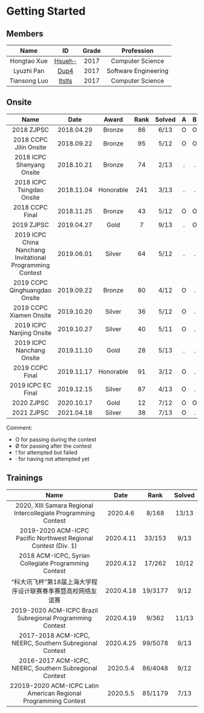 # Getting Started

## Members

|     Name     |                        ID                         | Grade |      Profession      |
| :----------: | :-----------------------------------------------: | :---: | :------------------: |
| Hongtao Xue  | [Hsueh-](https://codeforces.cc/profile/HsuehHtao) | 2017  |   Computer Science   |
|  Lyuzhi Pan  |    [Dup4](https://codeforces.cc/profile/Dup4)     | 2017  | Software Engineering |
| Tiansong Luo |    [ltslts](https://codeforces.cc/profile/lts)    | 2017  |   Computer Science   |

## Onsite

|                           Name                            |    Date    |   Award   | Rank  | Solved |   A   |   B   |   C   |   D   |   E   |   F   |   G   |   H   |   I   |   J   |   K   |   L   |   M   |
| :-------------------------------------------------------: | :--------: | :-------: | :---: | :----: | :---: | :---: | :---: | :---: | :---: | :---: | :---: | :---: | :---: | :---: | :---: | :---: | :---: |
|                        2018 ZJPSC                         | 2018.04.29 |  Bronze   |  86   |  6/13  |   O   |   O   |   .   |   .   |   .   |   .   |   .   |   .   |   .   |   O   |   O   |   O   |   O   |
|                  2018 CCPC Jilin Onsite                   | 2018.09.22 |  Bronze   |  95   |  5/12  |   O   |   O   |   O   |   O   |   O   |   .   |   .   |   .   |   .   |   .   |   .   |   .   |
|                 2018 ICPC Shenyang Onsite                 | 2018.10.21 |  Bronze   |  74   |  2/13  |   .   |   .   |   O   |   .   |   .   |   .   |   .   |   .   |   .   |   O   |   .   |   .   |   .   |
|                 2018 ICPC Tsingdao Onsite                 | 2018.11.04 | Honorable |  241  |  3/13  |   .   |   .   |   O   |   .   |   .   |   .   |   .   |   .   |   .   |   O   |   .   |   .   |   O   |
|                      2018 CCPC Final                      | 2018.11.25 |  Bronze   |  43   |  5/12  |   O   |   O   |   .   |   .   |   .   |   .   |   O   |   .   |   O   |   .   |   .   |   O   |
|                        2019 ZJPSC                         | 2019.04.27 |   Gold    |   7   |  9/13  |   .   |   O   |   O   |   .   |   O   |   O   |   O   |   O   |   O   |   O   |   O   |   .   |   .   |
| 2019 ICPC China Nanchang Invitational Programming Contest | 2019.06.01 |  Silver   |  64   |  5/12  |   .   |   .   |   .   |   .   |   .   |   O   |   O   |   .   |   .   |   O   |   O   |   O   |
|               2019 CCPC Qinghuangdao Onsite               | 2019.09.22 |  Bronze   |  80   |  4/12  |   O   |   .   |   .   |   O   |   .   |   O   |   .   |   .   |   O   |   .   |   .   |   .   |
|                  2019 CCPC Xiamen Onsite                  | 2019.10.20 |  Silver   |  36   |  5/12  |   O   |   .   |   .   |   O   |   .   |   .   |   O   |   O   |   .   |   O   |   .   |   .   |
|                 2019 ICPC Nanjing Onsite                  | 2019.10.27 |  Silver   |  40   |  5/11  |   O   |   .   |   O   |   .   |   .   |   O   |   .   |   O   |   .   |   .   |   O   |
|                 2019 ICPC Nanchang Onsite                 | 2019.11.10 |   Gold    |  28   |  5/13  |   .   |   .   |   O   |   .   |   O   |   .   |   O   |   .   |   .   |   .   |   O   |   O   |   .   |
|                      2019 CCPC Final                      | 2019.11.17 | Honorable |  91   |  3/12  |   O   |   .   |   .   |   .   |   .   |   .   |   .   |   .   |   .   |   .   |   O   |   O   |
|                    2019 ICPC EC Final                     | 2019.12.15 |  Silver   |  87   |  4/13  |   O   |   .   |   .   |   .   |   O   |   .   |   .   |   O   |   .   |   .   |   .   |   .   |   O   |
|                        2020 ZJPSC                         | 2020.10.17 |   Gold    |  12   |  7/12  |   O   |   O   |   O   |   .   |   O   |   .   |   O   |   !   |   O   |   .   |   O   |   .   |
|                        2021 ZJPSC                         | 2021.04.18 |  Silver   |  38   |  7/13  |   O   |   .   |   O   |   !   |   .   |   O   |   O   |   .   |   !   |   O   |   .   |   O   |   O   |

Comment:

- O for passing during the contest
- Ø for passing after the contest
-  ! for attempted but failed
- · for having not attempted yet

## Trainings

|                              Name                               |   Date    |  Rank   | Solved |
| :-------------------------------------------------------------: | :-------: | :-----: | :----: |
| 2020, XIII Samara Regional Intercollegiate Programming Contest  | 2020.4.6  |  8/168  | 13/13  |
| 2019-2020 ACM-ICPC Pacific Northwest Regional Contest (Div. 1)  | 2020.4.11 | 33/153  |  9/13  |
|      2018 ACM-ICPC, Syrian Collegiate Programming Contest       | 2020.4.12 | 17/262  | 10/12  |
|  “科大讯飞杯”第18届上海大学程序设计联赛春季赛暨高校网络友谊赛   | 2020.4.18 | 19/3177 |  9/12  |
|    2019-2020 ACM-ICPC Brazil Subregional Programming Contest    | 2020.4.19 |  9/362  | 11/13  |
|     2017-2018 ACM-ICPC, NEERC, Southern Subregional Contest     | 2020.4.25 | 99/5078 |  9/13  |
|     2016-2017 ACM-ICPC, NEERC, Southern Subregional Contest     | 2020.5.4  | 86/4048 |  9/12  |
| 22019-2020 ACM-ICPC Latin American Regional Programming Contest | 2020.5.5  | 85/1179 |  7/13  |
